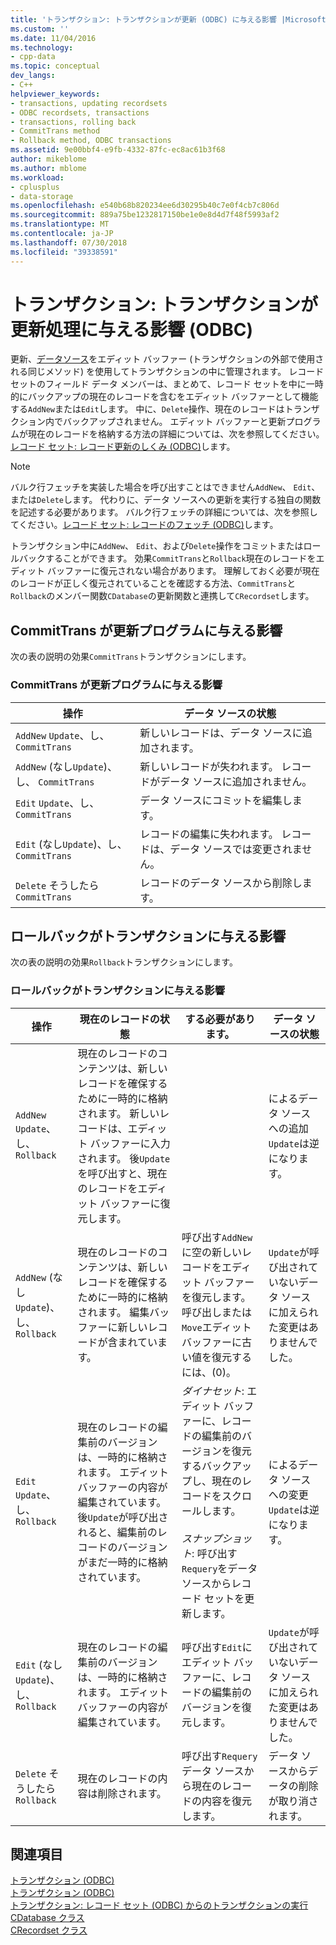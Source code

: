 ```yaml
---
title: 'トランザクション: トランザクションが更新 (ODBC) に与える影響 |Microsoft Docs'
ms.custom: ''
ms.date: 11/04/2016
ms.technology:
- cpp-data
ms.topic: conceptual
dev_langs:
- C++
helpviewer_keywords:
- transactions, updating recordsets
- ODBC recordsets, transactions
- transactions, rolling back
- CommitTrans method
- Rollback method, ODBC transactions
ms.assetid: 9e00bbf4-e9fb-4332-87fc-ec8ac61b3f68
author: mikeblome
ms.author: mblome
ms.workload:
- cplusplus
- data-storage
ms.openlocfilehash: e540b68b820234ee6d30295b40c7e0f4cb7c806d
ms.sourcegitcommit: 889a75be1232817150be1e0e8d4d7f48f5993af2
ms.translationtype: MT
ms.contentlocale: ja-JP
ms.lasthandoff: 07/30/2018
ms.locfileid: "39338591"
---
```

# <a name="transaction-how-transactions-affect-updates-odbc"></a>トランザクション: トランザクションが更新処理に与える影響 (ODBC)
更新、[データソース](../../data/odbc/data-source-odbc.md)をエディット バッファー (トランザクションの外部で使用される同じメソッド) を使用してトランザクションの中に管理されます。 レコード セットのフィールド データ メンバーは、まとめて、レコード セットを中に一時的にバックアップの現在のレコードを含むをエディット バッファーとして機能する`AddNew`または`Edit`します。 中に、`Delete`操作、現在のレコードはトランザクション内でバックアップされません。 エディット バッファーと更新プログラムが現在のレコードを格納する方法の詳細については、次を参照してください。[レコード セット: レコード更新のしくみ (ODBC)](../../data/odbc/recordset-how-recordsets-update-records-odbc.md)します。  
  
> [!NOTE]
>  バルク行フェッチを実装した場合を呼び出すことはできません`AddNew`、 `Edit`、または`Delete`します。 代わりに、データ ソースへの更新を実行する独自の関数を記述する必要があります。 バルク行フェッチの詳細については、次を参照してください。[レコード セット: レコードのフェッチ (ODBC)](../../data/odbc/recordset-fetching-records-in-bulk-odbc.md)します。  
  
 トランザクション中に`AddNew`、 `Edit`、および`Delete`操作をコミットまたはロールバックすることができます。 効果`CommitTrans`と`Rollback`現在のレコードをエディット バッファーに復元されない場合があります。 理解しておく必要が現在のレコードが正しく復元されていることを確認する方法、`CommitTrans`と`Rollback`のメンバー関数`CDatabase`の更新関数と連携して`CRecordset`します。  
  
##  <a name="_core_how_committrans_affects_updates"></a> CommitTrans が更新プログラムに与える影響  
 次の表の説明の効果`CommitTrans`トランザクションにします。  
  
### <a name="how-committrans-affects-updates"></a>CommitTrans が更新プログラムに与える影響  
  
|操作|データ ソースの状態|  
|---------------|---------------------------|  
|`AddNew` `Update`、し、 `CommitTrans`|新しいレコードは、データ ソースに追加されます。|  
|`AddNew` (なし`Update`)、し、 `CommitTrans`|新しいレコードが失われます。 レコードがデータ ソースに追加されません。|  
|`Edit` `Update`、し、 `CommitTrans`|データ ソースにコミットを編集します。|  
|`Edit` (なし`Update`)、し、 `CommitTrans`|レコードの編集に失われます。 レコードは、データ ソースでは変更されません。|  
|`Delete` そうしたら `CommitTrans`|レコードのデータ ソースから削除します。|  
  
##  <a name="_core_how_rollback_affects_updates"></a> ロールバックがトランザクションに与える影響  
 次の表の説明の効果`Rollback`トランザクションにします。  
  
### <a name="how-rollback-affects-transactions"></a>ロールバックがトランザクションに与える影響  
  
|操作|現在のレコードの状態|する必要があります。|データ ソースの状態|  
|---------------|------------------------------|-------------------|---------------------------|  
|`AddNew` `Update`、し、 `Rollback`|現在のレコードのコンテンツは、新しいレコードを確保するために一時的に格納されます。 新しいレコードは、エディット バッファーに入力されます。 後`Update`を呼び出すと、現在のレコードをエディット バッファーに復元します。||によるデータ ソースへの追加`Update`は逆になります。|  
|`AddNew` (なし`Update`)、し、 `Rollback`|現在のレコードのコンテンツは、新しいレコードを確保するために一時的に格納されます。 編集バッファーに新しいレコードが含まれています。|呼び出す`AddNew`に空の新しいレコードをエディット バッファーを復元します。 呼び出しまたは`Move`エディット バッファーに古い値を復元するには、(0)。|`Update`が呼び出されていないデータ ソースに加えられた変更はありませんでした。|  
|`Edit` `Update`、し、 `Rollback`|現在のレコードの編集前のバージョンは、一時的に格納されます。 エディット バッファーの内容が編集されています。 後`Update`が呼び出されると、編集前のレコードのバージョンがまだ一時的に格納されています。|*ダイナセット*: エディット バッファーに、レコードの編集前のバージョンを復元するバックアップし、現在のレコードをスクロールします。<br /><br /> *スナップショット*: 呼び出す`Requery`をデータ ソースからレコード セットを更新します。|によるデータ ソースへの変更`Update`は逆になります。|  
|`Edit` (なし`Update`)、し、 `Rollback`|現在のレコードの編集前のバージョンは、一時的に格納されます。 エディット バッファーの内容が編集されています。|呼び出す`Edit`にエディット バッファーに、レコードの編集前のバージョンを復元します。|`Update`が呼び出されていないデータ ソースに加えられた変更はありませんでした。|  
|`Delete` そうしたら `Rollback`|現在のレコードの内容は削除されます。|呼び出す`Requery`データ ソースから現在のレコードの内容を復元します。|データ ソースからデータの削除が取り消されます。|  
  
## <a name="see-also"></a>関連項目  
 [トランザクション (ODBC)](../../data/odbc/transaction-odbc.md)   
 [トランザクション (ODBC)](../../data/odbc/transaction-odbc.md)   
 [トランザクション: レコード セット (ODBC) からのトランザクションの実行](../../data/odbc/transaction-performing-a-transaction-in-a-recordset-odbc.md)   
 [CDatabase クラス](../../mfc/reference/cdatabase-class.md)   
 [CRecordset クラス](../../mfc/reference/crecordset-class.md)